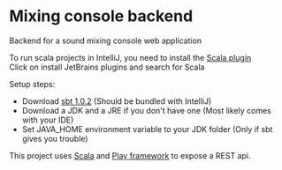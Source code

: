 # Mixing console backend
Backend for a sound mixing console web application

To run scala projects in IntelliJ, you need to install the [Scala plugin](https://www.jetbrains.com/help/idea/enabling-and-disabling-plugins.html)  
  Click on install JetBrains plugins and search for Scala  

Setup steps:
* Download [sbt 1.0.2](http://www.scala-sbt.org/download.html)  (Should be bundled with IntelliJ)
* Download a JDK and a JRE if you don't have one (Most likely comes with your IDE)
* Set JAVA_HOME environment variable to your JDK folder (Only if sbt gives you trouble)


This project uses [Scala](http://docs.scala-lang.org/) and [Play framework](https://www.playframework.com/documentation/2.6.x/Home) to expose a REST api.
